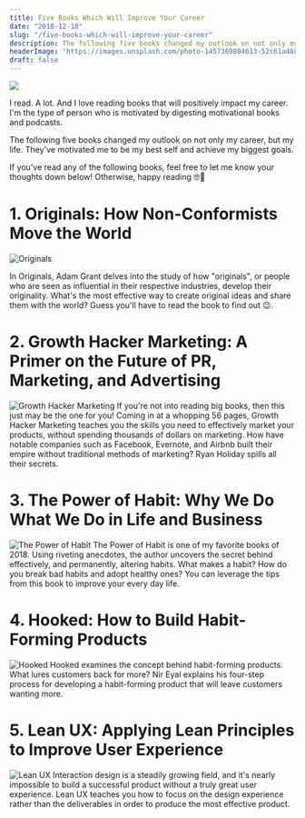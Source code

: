 ```yaml
---
title: Five Books Which Will Improve Your Career
date: "2018-12-18"
slug: "/five-books-which-will-improve-your-career"
description: The following five books changed my outlook on not only my career, but my life. They've motivated me to be my best self and achieve my biggest goals.
headerImage: "https://images.unsplash.com/photo-1457369804613-52c61a468e7d?ixlib=rb-1.2.1&ixid=eyJhcHBfaWQiOjEyMDd9&auto=format&fit=crop&w=900&q=60"
draft: false
---
```


<img src="https://images.unsplash.com/photo-1457369804613-52c61a468e7d?ixlib=rb-1.2.1&ixid=eyJhcHBfaWQiOjEyMDd9&auto=format&fit=crop&w=900&q=60" />

I read. A lot. And I love reading books that will positively impact my career. I'm the type of person who is motivated by digesting motivational books and podcasts.

The following five books changed my outlook on not only my career, but my life. They've motivated me to be my best self and achieve my biggest goals.

If you've read any of the following books, feel free to let me know your thoughts down below! Otherwise, happy reading 🤓📖

# 1. Originals: How Non-Conformists Move the World

<img src="https://images.gr-assets.com/books/1445791874l/25614523.jpg" alt="Originals">

In Originals, Adam Grant delves into the study of how "originals", or people who are seen as influential in their respective industries, develop their originality. What's the most effective way to create original ideas and share them with the world? Guess you'll have to read the book to find out 😉.

# 2. Growth Hacker Marketing: A Primer on the Future of PR, Marketing, and Advertising

![Growth Hacker Marketing](https://images.gr-assets.com/books/1382075918l/18454317.jpg)
If you're not into reading big books, then this just may be the one for you! Coming in at a whopping 56 pages, Growth Hacker Marketing teaches you the skills you need to effectively market your products, without spending thousands of dollars on marketing. How have notable companies such as Facebook, Evernote, and Airbnb built their empire without traditional methods of marketing? Ryan Holiday spills all their secrets.

# 3. The Power of Habit: Why We Do What We Do in Life and Business

![The Power of Habit](https://images.gr-assets.com/books/1366758683l/12609433.jpg)
The Power of Habit is one of my favorite books of 2018. Using riveting anecdotes, the author uncovers the secret behind effectively, and permanently, altering habits. What makes a habit? How do you break bad habits and adopt healthy ones? You can leverage the tips from this book to improve your every day life.

# 4. Hooked: How to Build Habit-Forming Products

![Hooked](https://images.gr-assets.com/books/1407112405l/22668729.jpg)
Hooked examines the concept behind habit-forming products. What lures customers back for more? Nir Eyal explains his four-step process for developing a habit-forming product that will leave customers wanting more.

# 5. Lean UX: Applying Lean Principles to Improve User Experience

![Lean UX](https://images.gr-assets.com/books/1381355830l/13436116.jpg)
Interaction design is a steadily growing field, and it's nearly impossible to build a successful product without a truly great user experience. Lean UX teaches you how to focus on the design experience rather than the deliverables in order to produce the most effective product.
